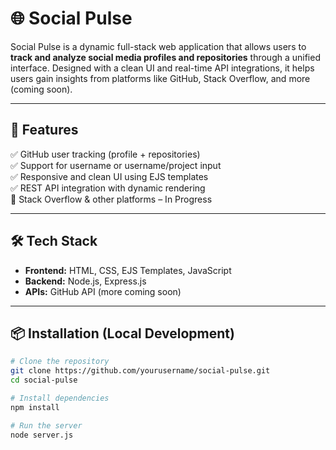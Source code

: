 # 🌐 Social Pulse

Social Pulse is a dynamic full-stack web application that allows users to **track and analyze social media profiles and repositories** through a unified interface. Designed with a clean UI and real-time API integrations, it helps users gain insights from platforms like GitHub, Stack Overflow, and more (coming soon).

---

## 🚀 Features

✅ GitHub user tracking (profile + repositories)  
✅ Support for username or username/project input  
✅ Responsive and clean UI using EJS templates  
✅ REST API integration with dynamic rendering  
🚧 Stack Overflow & other platforms – In Progress

---

## 🛠️ Tech Stack

- **Frontend:** HTML, CSS, EJS Templates, JavaScript  
- **Backend:** Node.js, Express.js  
- **APIs:** GitHub API (more coming soon)  

---

## 📦 Installation (Local Development)

```bash
# Clone the repository
git clone https://github.com/yourusername/social-pulse.git
cd social-pulse

# Install dependencies
npm install

# Run the server
node server.js
